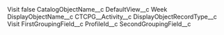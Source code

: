 <?xml version="1.0" encoding="UTF-8"?>
<CustomMetadata xmlns="http://soap.sforce.com/2006/04/metadata" xmlns:xsi="http://www.w3.org/2001/XMLSchema-instance" xmlns:xsd="http://www.w3.org/2001/XMLSchema">
    <label>Visit</label>
    <protected>false</protected>
    <values>
        <field>CatalogObjectName__c</field>
        <value xsi:nil="true"/>
    </values>
    <values>
        <field>DefaultView__c</field>
        <value xsi:type="xsd:string">Week</value>
    </values>
    <values>
        <field>DisplayObjectName__c</field>
        <value xsi:type="xsd:string">CTCPG__Activity__c</value>
    </values>
    <values>
        <field>DisplayObjectRecordType__c</field>
        <value xsi:type="xsd:string">Visit</value>
    </values>
    <values>
        <field>FirstGroupingField__c</field>
        <value xsi:nil="true"/>
    </values>
    <values>
        <field>ProfileId__c</field>
        <value xsi:nil="true"/>
    </values>
    <values>
        <field>SecondGroupingField__c</field>
        <value xsi:nil="true"/>
    </values>
</CustomMetadata>
